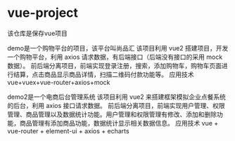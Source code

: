 # vue-project

该仓库是保存vue项目

demo是一个购物平台的项目，该平台叫尚品汇
该项目利用 vue2 搭建项目，开发一个购物平台，利用 axios 请求数据，有后端接口（后端没有接口的采用 mock  数据）。
前后端分离项目，前端实现登录注册，搜索，添加购物车，购物车页面进行结算，点击商品显示商品详情，扫描二维码付款功能等。
应用技术 vue+vuex+vue-router+axios+mock 

demo2是一个电商后台管理系统
该项目利用 vue2 来搭建框架模拟企业点餐系统的后台，利用 axios 接口请求数据。
前后端分离项目，前端实现用户管理、权限管理、商品管理以及数据统计功能。用户管理和权限管理有修改、添加和删除功能，商品管理有添加商品功能，数据统计显示相关数据信息。
应用技术 vue + vue-router + element-ui + axios + echarts 
